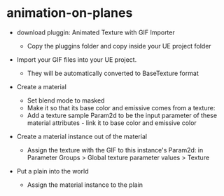 # animation-on-planes

- download pluggin: Animated Texture with GIF Importer
  - Copy the pluggins folder and copy inside your UE project folder

- Import your GIF files into your UE project.
  - They will be automatically converted to BaseTexture format
  
- Create a material
  - Set blend mode to masked
  - Make it so that its base color and emissive comes from a texture:
  -   Add a texture sample Param2d to be the input parameter of these material attributes - link it to base color and emissive color

- Create a material instance out of the material
  - Assign the texture with the GIF to this instance's Param2d: in Parameter Groups > Global texture parameter values > Texture

- Put a plain into the world
  - Assign the material instance to the plain
  
